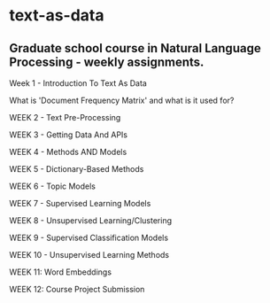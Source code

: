 # text-as-data
## Graduate school course in Natural Language Processing - weekly assignments.

Week 1 - Introduction To Text As Data

What is 'Document Frequency Matrix' and what is it used for? 

WEEK 2 - Text Pre-Processing

WEEK 3 - Getting Data And APIs

WEEK 4 - Methods AND Models

WEEK 5 - Dictionary-Based Methods

WEEK 6 - Topic Models

WEEK 7 - Supervised Learning Models

WEEK 8 - Unsupervised Learning/Clustering

WEEK 9 - Supervised Classification Models

WEEK 10 - Unsupervised Learning Methods

WEEK 11: Word Embeddings

WEEK 12: Course Project Submission
